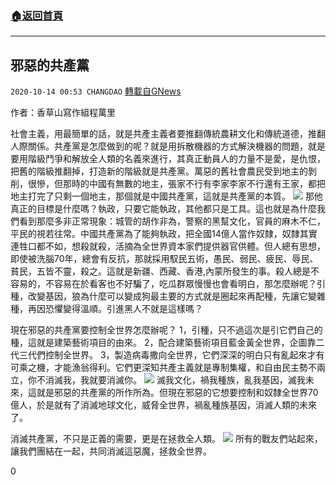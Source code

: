 ###  [:house:返回首頁](https://github.com/ourhimalayas/txt)
---

## 邪惡的共產黨
`2020-10-14 00:53 CHANGDAO` [轉載自GNews](https://gnews.org/zh-hant/422935/)

作者：香草山寫作組程萬里

社會主義，用最簡單的話，就是共產主義者要推翻傳統農耕文化和傳統道德，推翻人際關係。共產黨是怎麼做到的呢？就是用拆散機器的方式解決機器的問題，就是要用階級鬥爭和解放全人類的名義來進行，其真正動員人的力量不是愛，是仇恨，把舊的階級推翻掉，打造新的階級就是共產黨。萬惡的舊社會農民受到地主的剝削，很慘，但那時的中國有無數的地主，張家不行有李家李家不行還有王家，都把地主打完了只剩一個地主，那個就是中國共產黨，這就是共產黨的本質。
![]()![](https://s3.amazonaws.com/gnews-media-offload/wp-content/uploads/2020/10/14003849/%E5%9B%BE%E7%89%8782.png)
那他真正的目標是什麼嗎？執政，只要它能執政，其他都只是工具。這也就是為什麼我們看到那麼多非正常現象：城管的胡作非為，警察的黑幫文化，官員的麻木不仁，平民的視若往常。中國共產黨為了能夠執政，把全國14億人當作奴隸，奴隸其實連牲口都不如，想殺就殺，活摘為全世界資本家們提供器官供體。但人總有思想，即使被洗腦70年，總會有反抗，那就採用馭民五術，愚民、弱民、疲民、辱民、貧民，五皆不靈，殺之。這就是新疆、西藏、香港,內蒙所發生的事。殺人總是不容易的，不容易在於看客也不好騙了，吃瓜群眾慢慢也會看明白，那怎麼辦呢？引種，改變基因，狼為什麼可以變成狗最主要的方式就是圈起來再配種，先讓它變雜種，再因恐懼變得溫順。引進黑人不就是這樣嗎？

現在邪惡的共產黨要控制全世界怎麼辦呢？ 1，引種，只不過這次是引它們自己的種，這就是建築藝術項目的由來。 2，配合建築藝術項目藍金黃全世界，企圖靠二代三代們控制全世界。 3，製造病毒撒向全世界，它們深深的明白只有亂起來才有可乘之機，才能漁翁得利。它們更深知共產主義就是專制集權，和自由民主勢不兩立，你不消滅我，我就要消滅你。
![]()![](https://s3.amazonaws.com/gnews-media-offload/wp-content/uploads/2020/10/14004219/%E5%9B%BE%E7%89%8783.png)
滅我文化，禍我種族，亂我基因，滅我未來，這就是邪惡的共產黨的所作所為。但現在邪惡的它想要控制和奴隸全世界70億人，於是就有了消滅地球文化，威脅全世界，禍亂種族基因，消滅人類的未來了。

消滅共產黨，不只是正義的需要，更是在拯救全人類。
![]()![](https://s3.amazonaws.com/gnews-media-offload/wp-content/uploads/2020/10/14004627/%E5%9B%BE%E7%89%8784.png)
所有的戰友們站起來，讓我們團結在一起，共同消滅這惡魔，拯救全世界。

0
